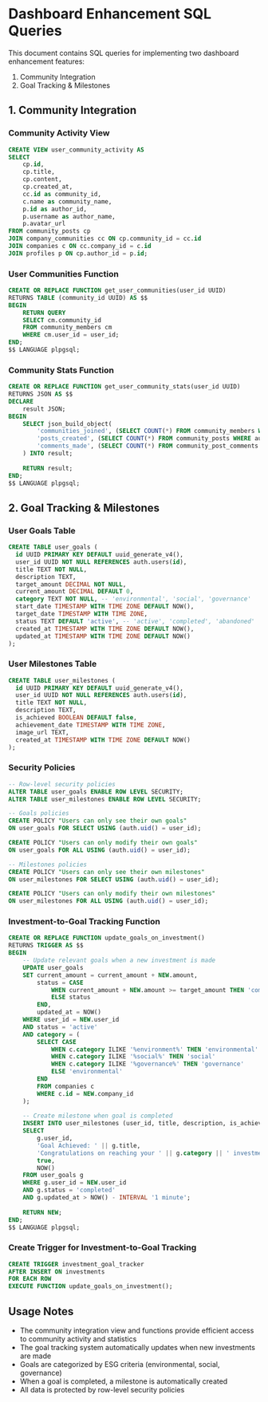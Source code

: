 # Dashboard Enhancement SQL Queries

This document contains SQL queries for implementing two dashboard enhancement features:
1. Community Integration
2. Goal Tracking & Milestones

## 1. Community Integration

### Community Activity View
```sql
CREATE VIEW user_community_activity AS
SELECT 
    cp.id, 
    cp.title, 
    cp.content, 
    cp.created_at, 
    cc.id as community_id, 
    c.name as community_name,
    p.id as author_id, 
    p.username as author_name, 
    p.avatar_url
FROM community_posts cp
JOIN company_communities cc ON cp.community_id = cc.id
JOIN companies c ON cc.company_id = c.id
JOIN profiles p ON cp.author_id = p.id;
```

### User Communities Function
```sql
CREATE OR REPLACE FUNCTION get_user_communities(user_id UUID)
RETURNS TABLE (community_id UUID) AS $$
BEGIN
    RETURN QUERY 
    SELECT cm.community_id
    FROM community_members cm
    WHERE cm.user_id = user_id;
END;
$$ LANGUAGE plpgsql;
```

### Community Stats Function
```sql
CREATE OR REPLACE FUNCTION get_user_community_stats(user_id UUID)
RETURNS JSON AS $$
DECLARE
    result JSON;
BEGIN
    SELECT json_build_object(
        'communities_joined', (SELECT COUNT(*) FROM community_members WHERE user_id = $1),
        'posts_created', (SELECT COUNT(*) FROM community_posts WHERE author_id = $1),
        'comments_made', (SELECT COUNT(*) FROM community_post_comments WHERE user_id = $1)
    ) INTO result;
    
    RETURN result;
END;
$$ LANGUAGE plpgsql;
```

## 2. Goal Tracking & Milestones

### User Goals Table
```sql
CREATE TABLE user_goals (
  id UUID PRIMARY KEY DEFAULT uuid_generate_v4(),
  user_id UUID NOT NULL REFERENCES auth.users(id),
  title TEXT NOT NULL,
  description TEXT,
  target_amount DECIMAL NOT NULL,
  current_amount DECIMAL DEFAULT 0,
  category TEXT NOT NULL, -- 'environmental', 'social', 'governance'
  start_date TIMESTAMP WITH TIME ZONE DEFAULT NOW(),
  target_date TIMESTAMP WITH TIME ZONE,
  status TEXT DEFAULT 'active', -- 'active', 'completed', 'abandoned'
  created_at TIMESTAMP WITH TIME ZONE DEFAULT NOW(),
  updated_at TIMESTAMP WITH TIME ZONE DEFAULT NOW()
);
```

### User Milestones Table
```sql
CREATE TABLE user_milestones (
  id UUID PRIMARY KEY DEFAULT uuid_generate_v4(),
  user_id UUID NOT NULL REFERENCES auth.users(id),
  title TEXT NOT NULL,
  description TEXT,
  is_achieved BOOLEAN DEFAULT false,
  achievement_date TIMESTAMP WITH TIME ZONE,
  image_url TEXT,
  created_at TIMESTAMP WITH TIME ZONE DEFAULT NOW()
);
```

### Security Policies
```sql
-- Row-level security policies
ALTER TABLE user_goals ENABLE ROW LEVEL SECURITY;
ALTER TABLE user_milestones ENABLE ROW LEVEL SECURITY;

-- Goals policies
CREATE POLICY "Users can only see their own goals" 
ON user_goals FOR SELECT USING (auth.uid() = user_id);

CREATE POLICY "Users can only modify their own goals" 
ON user_goals FOR ALL USING (auth.uid() = user_id);

-- Milestones policies
CREATE POLICY "Users can only see their own milestones" 
ON user_milestones FOR SELECT USING (auth.uid() = user_id);

CREATE POLICY "Users can only modify their own milestones" 
ON user_milestones FOR ALL USING (auth.uid() = user_id);
```

### Investment-to-Goal Tracking Function
```sql
CREATE OR REPLACE FUNCTION update_goals_on_investment()
RETURNS TRIGGER AS $$
BEGIN
    -- Update relevant goals when a new investment is made
    UPDATE user_goals
    SET current_amount = current_amount + NEW.amount,
        status = CASE 
            WHEN current_amount + NEW.amount >= target_amount THEN 'completed'
            ELSE status
        END,
        updated_at = NOW()
    WHERE user_id = NEW.user_id
    AND status = 'active'
    AND category = (
        SELECT CASE
            WHEN c.category ILIKE '%environment%' THEN 'environmental'
            WHEN c.category ILIKE '%social%' THEN 'social'
            WHEN c.category ILIKE '%governance%' THEN 'governance'
            ELSE 'environmental'
        END
        FROM companies c
        WHERE c.id = NEW.company_id
    );
    
    -- Create milestone when goal is completed
    INSERT INTO user_milestones (user_id, title, description, is_achieved, achievement_date)
    SELECT 
        g.user_id,
        'Goal Achieved: ' || g.title,
        'Congratulations on reaching your ' || g.category || ' investment goal of $' || g.target_amount || '.',
        true,
        NOW()
    FROM user_goals g
    WHERE g.user_id = NEW.user_id
    AND g.status = 'completed'
    AND g.updated_at > NOW() - INTERVAL '1 minute';
    
    RETURN NEW;
END;
$$ LANGUAGE plpgsql;
```

### Create Trigger for Investment-to-Goal Tracking
```sql
CREATE TRIGGER investment_goal_tracker
AFTER INSERT ON investments
FOR EACH ROW
EXECUTE FUNCTION update_goals_on_investment();
```

## Usage Notes

- The community integration view and functions provide efficient access to community activity and statistics
- The goal tracking system automatically updates when new investments are made
- Goals are categorized by ESG criteria (environmental, social, governance)
- When a goal is completed, a milestone is automatically created
- All data is protected by row-level security policies
